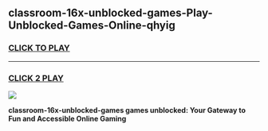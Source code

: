 
## classroom-16x-unblocked-games-Play-Unblocked-Games-Online-qhyig
<h3>
<a href="https://premium76.site?title=classroom-16x-unblocked-games&ref=25A">CLICK TO PLAY</a></h3>
<hr>

<h3>
<a href="https://premium76.site?title=classroom-16x-unblocked-games&ref=25A">CLICK 2 PLAY</a>
  
</h3>

<a href="https://premium76.site?title=classroom-16x-unblocked-games&ref=25A"><img src="https://clearcache.store/games.png"></a>


**classroom-16x-unblocked-games games unblocked: Your Gateway to Fun and Accessible Online Gaming**
